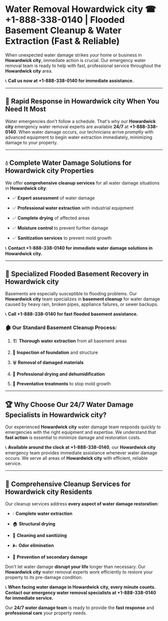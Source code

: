 # Water Removal Howardwick city ☎ +1-888-338-0140 | Flooded Basement Cleanup & Water Extraction (Fast & Reliable)

When unexpected water damage strikes your home or business in **Howardwick city**, immediate action is crucial. Our emergency water removal team is ready to help with fast, professional service throughout the **Howardwick city** area. 

📞 **Call us now at +1-888-338-0140 for immediate assistance.**
---
## 🚀 Rapid Response in Howardwick city When You Need It Most
Water emergencies don't follow a schedule. That's why our **Howardwick city** emergency water removal experts are available **24/7** at **+1-888-338-0140**. When water damage occurs, our technicians arrive promptly with advanced equipment to begin water extraction immediately, minimizing damage to your property.
---
## 💧 Complete Water Damage Solutions for Howardwick city Properties
We offer **comprehensive cleanup services** for all water damage situations in **Howardwick city**:
- ✅ **Expert assessment** of water damage  
- ✅ **Professional water extraction** with industrial equipment  
- ✅ **Complete drying** of affected areas  
- ✅ **Moisture control** to prevent further damage  
- ✅ **Sanitization services** to prevent mold growth  
📞 **Contact +1-888-338-0140 for immediate water damage solutions in Howardwick city.**
---
## 🌊 Specialized Flooded Basement Recovery in Howardwick city
Basements are especially susceptible to flooding problems. Our **Howardwick city** team specializes in **basement cleanup** for water damage caused by heavy rain, broken pipes, appliance failures, or sewer backups. 
📞 **Call +1-888-338-0140 for fast flooded basement assistance.**
### 🏚️ Our Standard Basement Cleanup Process:
1. 🏗️ **Thorough water extraction** from all basement areas  
2. 🔎 **Inspection of foundation** and structure  
3. 🗑️ **Removal of damaged materials**  
4. 💨 **Professional drying and dehumidification**  
5. 🚫 **Preventative treatments** to stop mold growth  
---
## 🏆 Why Choose Our 24/7 Water Damage Specialists in Howardwick city?
Our experienced **Howardwick city** water damage team responds quickly to emergencies with the right equipment and expertise. We understand that **fast action** is essential to minimize damage and restoration costs.
📞 **Available around the clock at +1-888-338-0140**, our **Howardwick city** emergency team provides immediate assistance whenever water damage occurs. We serve all areas of **Howardwick city** with efficient, reliable service.
---
## 🧹 Comprehensive Cleanup Services for Howardwick city Residents
Our cleanup services address **every aspect of water damage restoration**:
- 💧 **Complete water extraction**  
- 🏠 **Structural drying**  
- 🧼 **Cleaning and sanitizing**  
- 🌬️ **Odor elimination**  
- 🚫 **Prevention of secondary damage**  
Don't let water damage **disrupt your life** longer than necessary. Our **Howardwick city** water removal experts work efficiently to restore your property to its pre-damage condition.
📞 **When facing water damage in Howardwick city, every minute counts. Contact our emergency water removal specialists at +1-888-338-0140 for immediate service.**
Our **24/7 water damage team** is ready to provide the **fast response** and **professional care** your property needs.
